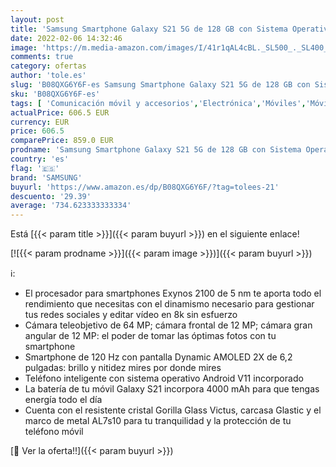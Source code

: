```yaml
---
layout: post
title: 'Samsung Smartphone Galaxy S21 5G de 128 GB con Sistema Operativo Android Color Gris'
date: 2022-02-06 14:32:46
image: 'https://m.media-amazon.com/images/I/41r1qAL4cBL._SL500_._SL400_.jpg'
comments: true
category: ofertas
author: 'tole.es'
slug: 'B08QXG6Y6F-es Samsung Smartphone Galaxy S21 5G de 128 GB con Sistema...'
sku: 'B08QXG6Y6F-es'
tags: [ 'Comunicación móvil y accesorios','Electrónica','Móviles','Móviles y smartphones libres','android','samsung', ]
actualPrice: 606.5 EUR
currency: EUR
price: 606.5
comparePrice: 859.0 EUR
prodname: 'Samsung Smartphone Galaxy S21 5G de 128 GB con Sistema Operativo Android Color Gris'
country: 'es'
flag: '🇪🇸'
brand: 'SAMSUNG'
buyurl: 'https://www.amazon.es/dp/B08QXG6Y6F/?tag=tolees-21'
descuento: '29.39'
average: '734.623333333334'
---
```


Está [{{< param title >}}]({{< param buyurl >}}) en el siguiente enlace!

[![{{< param prodname >}}]({{< param image >}})]({{< param buyurl >}})

ℹ️:

- El procesador para smartphones Exynos 2100 de 5 nm te aporta todo el rendimiento que necesitas con el dinamismo necesario para gestionar tus redes sociales y editar vídeo en 8k sin esfuerzo
- Cámara teleobjetivo de 64 MP; cámara frontal de 12 MP; cámara gran angular de 12 MP: el poder de tomar las óptimas fotos con tu smartphone
- Smartphone de 120 Hz con pantalla Dynamic AMOLED 2X de 6,2 pulgadas: brillo y nitidez mires por donde mires
- Teléfono inteligente con sistema operativo Android V11 incorporado
- La batería de tu móvil Galaxy S21 incorpora 4000 mAh para que tengas energía todo el día
- Cuenta con el resistente cristal Gorilla Glass Victus, carcasa Glastic y el marco de metal AL7s10 para tu tranquilidad y la protección de tu teléfono móvil

[🛒 Ver la oferta!!]({{< param buyurl >}})
